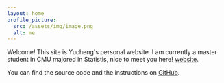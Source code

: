 ```yaml
---
layout: home
profile_picture:
  src: /assets/img/image.png
  alt: me
---
```


<p>
  Welcome! This site is Yucheng's personal website. I am currently a master student in CMU majored in Statistis, nice to meet you here! <a href="http://dangrover.com">website</a>.
</p>

<p>
  You can find the source code and the instructions on <a href="https://github.com/eliottvincent/bay">GitHub</a>.
</p>

